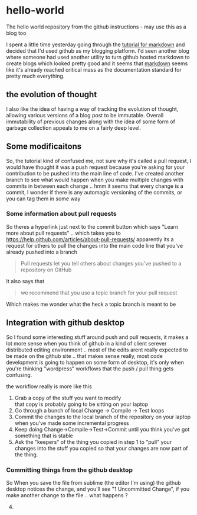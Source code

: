 # hello-world
The hello world repository from the github instructions - may use this as a blog too

I spent a little time yesterday going through the [tutorial for markdown](http://www.markdowntutorial.com/) and decided that I'd used github as my blogging platform. I'd seen another blog where someone had used another utility to turn github hosted markdown to create blogs which looked pretty good and it seems that [markdown](https://en.wikipedia.org/wiki/Markdown) seems like it's already reached critical mass as the documentation standard for pretty much everything.

## the evolution of thought
I also like the idea of having a way of tracking the evolution of thought, allowing various versions of a blog post to be immutable. Overall immutability of previous changes along with the idea of some form of garbage collection appeals to me on a fairly deep level.


## Some modificaitons

So, the tutorial kind of confused me, not sure why it's called a pull request, I would have thought it was a push request because you're asking for your contribution to be pushed into the main line of code. I've created another branch to see what would happen when you make multiple changes with commits in between each change .. hmm it seems that every change is a commit, I wonder if there is any automagic versioning of the commits, or you can tag them in some way

### Some information about pull requests 

So theres a hyperlink just next to the commit button which says "Learn more about pull requests" .. which takes you to <https://help.github.com/articles/about-pull-requests/> apparently its a request for others to pull the changes into the main code line that you've already pushed into a branch 

>Pull requests let you tell others about changes you've pushed to a repository on GitHub

It also says that 

>we recommend that you use a topic branch for your pull request

Which makes me wonder what the heck a topic branch is meant to be

## Integration with github desktop

So I found some interesting stuff around push and pull requests, it makes a lot more sense when you think of github in a kind of client serever distributed editing environment .. most of the edits arent really expected to be made on the github site .. that makes sense really, most code development is going to happen on some form of desktop, it's only when you're thinking "wordpress" workflows that the push / pull thing gets confusing.

the workflow really is more like this

1. Grab a copy of the stuff you want to modify  
  that copy is probably going to be sitting on your laptop
2. Go through a bunch of local Change -> Compile -> Test loops
3. Commit the changes to the local branch of the repository on your laptop when you've made some incremental progress
4. Keep doing Change->Compile->Test->Commit until you think you've got something that is stable
5. Ask the "keepers" of the thing you copied in step 1 to "pull" your changes into the stuff you copied so that your changes are now part of the thing.

### Committing things from the github desktop

So When you save the file from sublime (the editor I'm using) the github desktop notices the change, and you'll see "1 Uncommitted Change", if you make another change to the file .. what happens ?

4. 
